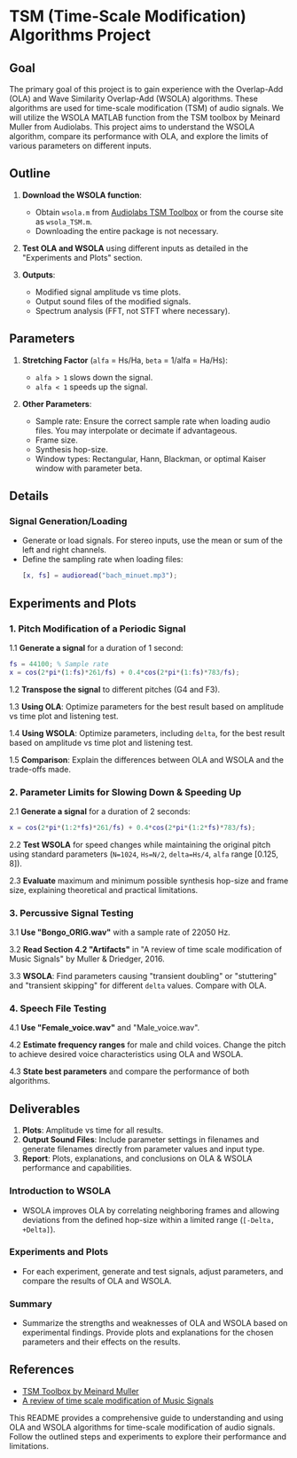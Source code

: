 # TSM (Time-Scale Modification) Algorithms Project

## Goal

The primary goal of this project is to gain experience with the Overlap-Add (OLA) and Wave Similarity Overlap-Add (WSOLA) algorithms. These algorithms are used for time-scale modification (TSM) of audio signals. We will utilize the WSOLA MATLAB function from the TSM toolbox by Meinard Muller from Audiolabs. This project aims to understand the WSOLA algorithm, compare its performance with OLA, and explore the limits of various parameters on different inputs.

## Outline

1. **Download the WSOLA function**: 
   - Obtain `wsola.m` from [Audiolabs TSM Toolbox](https://www.audiolabs-erlangen.de/resources/MIR/TSMtoolbox/) or from the course site as `wsola_TSM.m`.
   - Downloading the entire package is not necessary.

2. **Test OLA and WSOLA** using different inputs as detailed in the "Experiments and Plots" section.

3. **Outputs**:
   - Modified signal amplitude vs time plots.
   - Output sound files of the modified signals.
   - Spectrum analysis (FFT, not STFT where necessary).

## Parameters

1. **Stretching Factor** (`alfa` = Hs/Ha, `beta` = 1/alfa = Ha/Hs):
   - `alfa > 1` slows down the signal.
   - `alfa < 1` speeds up the signal.

2. **Other Parameters**:
   - Sample rate: Ensure the correct sample rate when loading audio files. You may interpolate or decimate if advantageous.
   - Frame size.
   - Synthesis hop-size.
   - Window types: Rectangular, Hann, Blackman, or optimal Kaiser window with parameter beta.

## Details

### Signal Generation/Loading

- Generate or load signals. For stereo inputs, use the mean or sum of the left and right channels.
- Define the sampling rate when loading files:
  ```matlab
  [x, fs] = audioread("bach_minuet.mp3");
  ```

## Experiments and Plots

### 1. Pitch Modification of a Periodic Signal

1.1 **Generate a signal** for a duration of 1 second:
   ```matlab
   fs = 44100; % Sample rate
   x = cos(2*pi*(1:fs)*261/fs) + 0.4*cos(2*pi*(1:fs)*783/fs);
   ```

1.2 **Transpose the signal** to different pitches (G4 and F3).

1.3 **Using OLA**: Optimize parameters for the best result based on amplitude vs time plot and listening test.

1.4 **Using WSOLA**: Optimize parameters, including `delta`, for the best result based on amplitude vs time plot and listening test.

1.5 **Comparison**: Explain the differences between OLA and WSOLA and the trade-offs made.

### 2. Parameter Limits for Slowing Down & Speeding Up

2.1 **Generate a signal** for a duration of 2 seconds:
   ```matlab
   x = cos(2*pi*(1:2*fs)*261/fs) + 0.4*cos(2*pi*(1:2*fs)*783/fs);
   ```

2.2 **Test WSOLA** for speed changes while maintaining the original pitch using standard parameters (`N=1024`, `Hs=N/2`, `delta=Hs/4`, `alfa` range [0.125, 8]).

2.3 **Evaluate** maximum and minimum possible synthesis hop-size and frame size, explaining theoretical and practical limitations.

### 3. Percussive Signal Testing

3.1 **Use "Bongo_ORIG.wav"** with a sample rate of 22050 Hz.

3.2 **Read Section 4.2 "Artifacts"** in "A review of time scale modification of Music Signals" by Muller & Driedger, 2016.

3.3 **WSOLA**: Find parameters causing "transient doubling" or "stuttering" and "transient skipping" for different `delta` values. Compare with OLA.

### 4. Speech File Testing

4.1 **Use "Female_voice.wav"** and "Male_voice.wav".

4.2 **Estimate frequency ranges** for male and child voices. Change the pitch to achieve desired voice characteristics using OLA and WSOLA.

4.3 **State best parameters** and compare the performance of both algorithms.

## Deliverables

1. **Plots**: Amplitude vs time for all results.
2. **Output Sound Files**: Include parameter settings in filenames and generate filenames directly from parameter values and input type.
3. **Report**: Plots, explanations, and conclusions on OLA & WSOLA performance and capabilities.

### Introduction to WSOLA

- WSOLA improves OLA by correlating neighboring frames and allowing deviations from the defined hop-size within a limited range (`[-Delta, +Delta]`).

### Experiments and Plots

- For each experiment, generate and test signals, adjust parameters, and compare the results of OLA and WSOLA.

### Summary

- Summarize the strengths and weaknesses of OLA and WSOLA based on experimental findings. Provide plots and explanations for the chosen parameters and their effects on the results.

## References

- [TSM Toolbox by Meinard Muller](https://www.audiolabs-erlangen.de/resources/MIR/TSMtoolbox/)
- [A review of time scale modification of Music Signals](https://www.audiolabs-erlangen.de/content/resources/MIR/Publications/2016_Mueller_Driedger_TSM_AcceptedVersion.pdf)

This README provides a comprehensive guide to understanding and using OLA and WSOLA algorithms for time-scale modification of audio signals. Follow the outlined steps and experiments to explore their performance and limitations.

